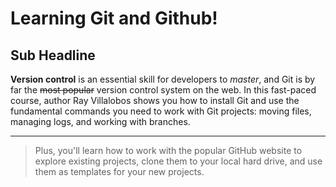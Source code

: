 # Learning Git and Github!


## Sub Headline

**Version control** is an essential skill for developers to *master*, and Git is by far the ~~most popular~~ version control system on the web. In this fast-paced course, author Ray Villalobos shows you how to install Git and use the fundamental commands you need to work with Git projects: moving files, managing logs, and working with branches.

***

> Plus, you'll learn how to work with the popular GitHub website to explore existing projects, clone them to your local hard drive, and use them as templates for your new projects.

